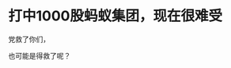# 打中1000股蚂蚁集团，现在很难受


党救了你们，

也可能是得救了呢？<img id="aimg_NZ8JE" onclick="zoom(this, this.src, 0, 0, 0)" class="zoom" src="https://cdn.jsdelivr.net/gh/hishis/forum-master/public/images/patch.gif" onmouseover="img_onmouseoverfunc(this)" onload="thumbImg(this)" border="0" alt="" />
